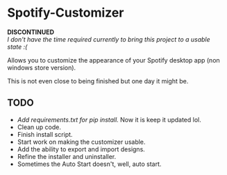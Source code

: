 # Spotify-Customizer
<b>DISCONTINUED</b>
<br />
<i>I don't have the time required currently to bring this project to a usable state :(</i>


Allows you to customize the appearance of your Spotify desktop app (non windows store version).

This is not even close to being finished but one day it might be.


<h2>TODO</h2>
<ul>
  <li><i>Add requirements.txt for pip install.</i> Now it is keep it updated lol.</li>
  <li>Clean up code.</li>
  <li>Finish install script.</li>
  <li>Start work on making the customizer usable.</li>
  <li>Add the ability to export and import designs.</li>
  <li>Refine the installer and uninstaller.</li>
  <li>Sometimes the Auto Start doesn't, well, auto start.</li>
</ul>

